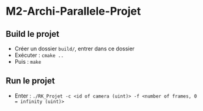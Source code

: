 # M2-Archi-Parallele-Projet
## Build le projet
* Créer un dossier `build/`, entrer dans ce dossier
* Exécuter : `cmake ..`
* Puis : `make`
## Run le projet
* Enter : `./RK_Projet -c <id of camera (uint)> -f <number of frames, 0 = infinity (uint)>`